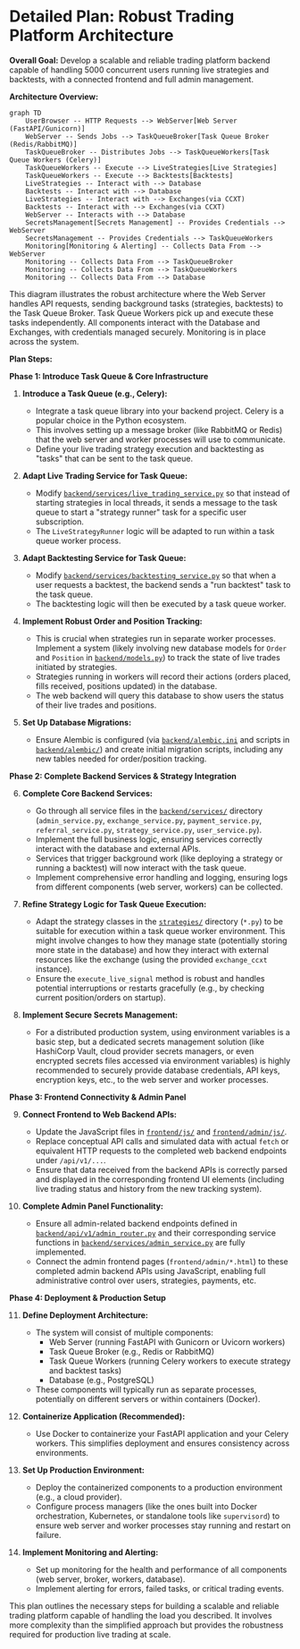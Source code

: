 # Detailed Plan: Robust Trading Platform Architecture

**Overall Goal:** Develop a scalable and reliable trading platform backend capable of handling 5000 concurrent users running live strategies and backtests, with a connected frontend and full admin management.

**Architecture Overview:**

```mermaid
graph TD
    UserBrowser -- HTTP Requests --> WebServer[Web Server (FastAPI/Gunicorn)]
    WebServer -- Sends Jobs --> TaskQueueBroker[Task Queue Broker (Redis/RabbitMQ)]
    TaskQueueBroker -- Distributes Jobs --> TaskQueueWorkers[Task Queue Workers (Celery)]
    TaskQueueWorkers -- Execute --> LiveStrategies[Live Strategies]
    TaskQueueWorkers -- Execute --> Backtests[Backtests]
    LiveStrategies -- Interact with --> Database
    Backtests -- Interact with --> Database
    LiveStrategies -- Interact with --> Exchanges(via CCXT)
    Backtests -- Interact with --> Exchanges(via CCXT)
    WebServer -- Interacts with --> Database
    SecretsManagement[Secrets Management] -- Provides Credentials --> WebServer
    SecretsManagement -- Provides Credentials --> TaskQueueWorkers
    Monitoring[Monitoring & Alerting] -- Collects Data From --> WebServer
    Monitoring -- Collects Data From --> TaskQueueBroker
    Monitoring -- Collects Data From --> TaskQueueWorkers
    Monitoring -- Collects Data From --> Database
```

This diagram illustrates the robust architecture where the Web Server handles API requests, sending background tasks (strategies, backtests) to the Task Queue Broker. Task Queue Workers pick up and execute these tasks independently. All components interact with the Database and Exchanges, with credentials managed securely. Monitoring is in place across the system.

**Plan Steps:**

**Phase 1: Introduce Task Queue & Core Infrastructure**

1.  **Introduce a Task Queue (e.g., Celery):**
    *   Integrate a task queue library into your backend project. Celery is a popular choice in the Python ecosystem.
    *   This involves setting up a message broker (like RabbitMQ or Redis) that the web server and worker processes will use to communicate.
    *   Define your live trading strategy execution and backtesting as "tasks" that can be sent to the task queue.

2.  **Adapt Live Trading Service for Task Queue:**
    *   Modify [`backend/services/live_trading_service.py`](C:\Users\abc\Desktop\trading_platform\backend\services\live_trading_service.py) so that instead of starting strategies in local threads, it sends a message to the task queue to start a "strategy runner" task for a specific user subscription.
    *   The `LiveStrategyRunner` logic will be adapted to run within a task queue worker process.

3.  **Adapt Backtesting Service for Task Queue:**
    *   Modify [`backend/services/backtesting_service.py`](C:\Users\abc\Desktop\trading_platform\backend\services\backtesting_service.py) so that when a user requests a backtest, the backend sends a "run backtest" task to the task queue.
    *   The backtesting logic will then be executed by a task queue worker.

4.  **Implement Robust Order and Position Tracking:**
    *   This is crucial when strategies run in separate worker processes. Implement a system (likely involving new database models for `Order` and `Position` in [`backend/models.py`](C:\Users\abc\Desktop\trading_platform\backend\models.py)) to track the state of live trades initiated by strategies.
    *   Strategies running in workers will record their actions (orders placed, fills received, positions updated) in the database.
    *   The web backend will query this database to show users the status of their live trades and positions.

5.  **Set Up Database Migrations:**
    *   Ensure Alembic is configured (via [`backend/alembic.ini`](C:\Users\abc\Desktop\trading_platform\backend\alembic.ini) and scripts in [`backend/alembic/`](C:\Users\abc\Desktop\trading_platform\backend\alembic/)) and create initial migration scripts, including any new tables needed for order/position tracking.

**Phase 2: Complete Backend Services & Strategy Integration**

6.  **Complete Core Backend Services:**
    *   Go through all service files in the [`backend/services/`](C:\Users\abc\Desktop\trading_platform\backend\services/) directory (`admin_service.py`, `exchange_service.py`, `payment_service.py`, `referral_service.py`, `strategy_service.py`, `user_service.py`).
    *   Implement the full business logic, ensuring services correctly interact with the database and external APIs.
    *   Services that trigger background work (like deploying a strategy or running a backtest) will now interact with the task queue.
    *   Implement comprehensive error handling and logging, ensuring logs from different components (web server, workers) can be collected.

7.  **Refine Strategy Logic for Task Queue Execution:**

    *   Adapt the strategy classes in the [`strategies/`](C:\Users\abc\Desktop\trading_platform\strategies/) directory (`*.py`) to be suitable for execution within a task queue worker environment. This might involve changes to how they manage state (potentially storing more state in the database) and how they interact with external resources like the exchange (using the provided `exchange_ccxt` instance).
    *   Ensure the `execute_live_signal` method is robust and handles potential interruptions or restarts gracefully (e.g., by checking current position/orders on startup).

8.  **Implement Secure Secrets Management:**

    *   For a distributed production system, using environment variables is a basic step, but a dedicated secrets management solution (like HashiCorp Vault, cloud provider secrets managers, or even encrypted secrets files accessed via environment variables) is highly recommended to securely provide database credentials, API keys, encryption keys, etc., to the web server and worker processes.

**Phase 3: Frontend Connectivity & Admin Panel**

9.  **Connect Frontend to Web Backend APIs:**

    *   Update the JavaScript files in [`frontend/js/`](C:\Users\abc\Desktop\trading_platform\frontend\js/) and [`frontend/admin/js/`](C:\Users\abc\Desktop\trading_platform\frontend\admin\js/).
    *   Replace conceptual API calls and simulated data with actual `fetch` or equivalent HTTP requests to the completed web backend endpoints under `/api/v1/...`.
    *   Ensure that data received from the backend APIs is correctly parsed and displayed in the corresponding frontend UI elements (including live trading status and history from the new tracking system).

10. **Complete Admin Panel Functionality:**

    *   Ensure all admin-related backend endpoints defined in [`backend/api/v1/admin_router.py`](C:\Users\abc\Desktop\trading_platform\backend\api\v1\admin_router.py) and their corresponding service functions in [`backend/services/admin_service.py`](C:\Users\abc\Desktop\trading_platform\backend\services\admin_service.py) are fully implemented.
    *   Connect the admin frontend pages (`frontend/admin/*.html`) to these completed admin backend APIs using JavaScript, enabling full administrative control over users, strategies, payments, etc.

**Phase 4: Deployment & Production Setup**

11. **Define Deployment Architecture:**

    *   The system will consist of multiple components:
        *   Web Server (running FastAPI with Gunicorn or Uvicorn workers)
        *   Task Queue Broker (e.g., Redis or RabbitMQ)
        *   Task Queue Workers (running Celery workers to execute strategy and backtest tasks)
        *   Database (e.g., PostgreSQL)
    *   These components will typically run as separate processes, potentially on different servers or within containers (Docker).

12. **Containerize Application (Recommended):**

    *   Use Docker to containerize your FastAPI application and your Celery workers. This simplifies deployment and ensures consistency across environments.

13. **Set Up Production Environment:**

    *   Deploy the containerized components to a production environment (e.g., a cloud provider).
    *   Configure process managers (like the ones built into Docker orchestration, Kubernetes, or standalone tools like `supervisord`) to ensure web server and worker processes stay running and restart on failure.

14. **Implement Monitoring and Alerting:**

    *   Set up monitoring for the health and performance of all components (web server, broker, workers, database).
    *   Implement alerting for errors, failed tasks, or critical trading events.

This plan outlines the necessary steps for building a scalable and reliable trading platform capable of handling the load you described. It involves more complexity than the simplified approach but provides the robustness required for production live trading at scale.